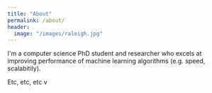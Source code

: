 ```yaml
---
title: "About"
permalink: /about/
header:
  image: "/images/raleigh.jpg"
---
```


I'm a computer science PhD student and researcher who excels at improving performance of machine learning algorithms (e.g. speed, scalabitily).

Etc, etc, etc
v